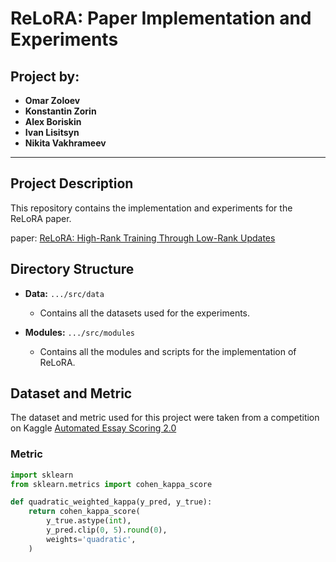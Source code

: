 # ReLoRA: Paper Implementation and Experiments

## Project by:
- **Omar Zoloev**
- **Konstantin Zorin**
- **Alex Boriskin**
- **Ivan Lisitsyn**
- **Nikita Vakhrameev**

---

## Project Description

This repository contains the implementation and experiments for the ReLoRA paper.

paper: [ReLoRA: High-Rank Training Through Low-Rank Updates](https://arxiv.org/pdf/2307.05695)

## Directory Structure

- **Data:** `.../src/data`
  - Contains all the datasets used for the experiments.
  
- **Modules:** `.../src/modules`
  - Contains all the modules and scripts for the implementation of ReLoRA.

## Dataset and Metric

The dataset and metric used for this project were taken from a competition on Kaggle [Automated Essay Scoring 2.0](https://www.kaggle.com/competitions/learning-agency-lab-automated-essay-scoring-2/data)

### Metric

```python
import sklearn
from sklearn.metrics import cohen_kappa_score

def quadratic_weighted_kappa(y_pred, y_true):
    return cohen_kappa_score(
        y_true.astype(int),
        y_pred.clip(0, 5).round(0),
        weights='quadratic',
    )
